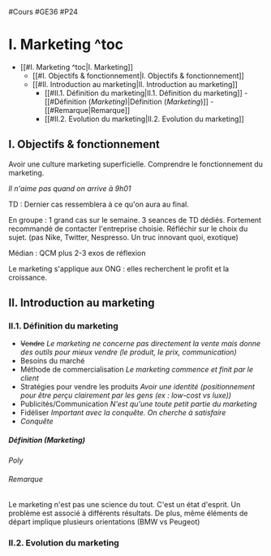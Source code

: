 #Cours #GE36 #P24
# I. Marketing ^toc

- [[#I. Marketing ^toc|I. Marketing]]
	- [[#I. Objectifs & fonctionnement|I. Objectifs & fonctionnement]]
	- [[#II. Introduction au marketing|II. Introduction au marketing]]
		- [[#II.1. Définition du marketing|II.1. Définition du marketing]]
				- [[#Définition (*Marketing*)|Définition (*Marketing*)]]
					- [[#Remarque|Remarque]]
		- [[#II.2. Evolution du marketing|II.2. Evolution du marketing]]
## I. Objectifs & fonctionnement

Avoir une culture marketing superficielle. Comprendre le fonctionnement du marketing.

*Il n'aime pas quand on arrive à 9h01*

TD : Dernier cas ressemblera à ce qu'on aura au final.

En groupe : 1 grand cas sur le semaine. 3 seances de TD dédiés. Fortement recommandé de contacter l'entreprise choisie.
Réfléchir sur le choix du sujet. (pas Nike, Twitter, Nespresso. Un truc innovant quoi, exotique)

Médian : QCM plus 2-3 exos de réflexion

Le marketing s'applique aux ONG : elles recherchent le profit et la croissance.

## II. Introduction au marketing

### II.1. Définition du marketing
- ~~Vendre~~ *Le marketing ne concerne pas directement la vente mais donne des outils pour mieux vendre (le produit, le prix, communication)*
- Besoins du marché
- Méthode de commercialisation *Le marketing commence et finit par le client*
- Stratégies pour vendre les produits *Avoir une identité (positionnement pour être perçu clairement par les gens (ex : low-cost vs luxe))*
- Publicités/Communication *N'est qu'une toute petit partie du marketing*
- Fidéliser *Important avec la conquête. On cherche à satisfaire*
- *Conquête*

##### Définition (*Marketing*)
*Poly*
###### Remarque
Le marketing n'est pas une science du tout. C'est un état d'esprit. Un problème est associé à différents résultats. De plus, même éléments de départ implique plusieurs orientations (BMW vs Peugeot)

### II.2. Evolution du marketing